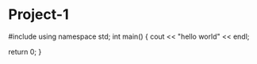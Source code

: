 # Project-1
#include <iostream> 
  using namespace std; 
  int main() 
  {
  cout << "hello world" << endl; 
  
  return 0; 
  } 
